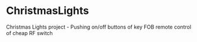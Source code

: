 # ChristmasLights
Christmas Lights project - Pushing on/off buttons of key FOB remote control of cheap RF switch 
